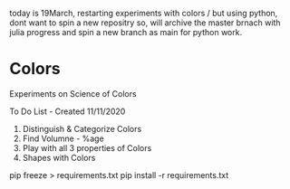 today is 19March, restarting experiments with colors / but using python, dont want to spin a new repositry so, will archive the master brnach with julia progress and 
spin a new branch as main for python work.


# Colors
Experiments on Science of Colors

To Do List - Created 11/11/2020
  1. Distinguish & Categorize Colors
  2. Find Volumne - %age
  3. Play with all 3 properties of Colors
  4. Shapes with Colors

pip freeze > requirements.txt
pip install -r requirements.txt
